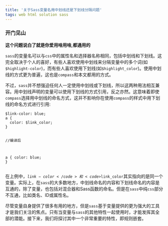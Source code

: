 ```yaml
---
title: '关于Sass变量名用中划线还是下划线分隔问题'
tags: web html solution sass
---
```


### 开门见山
**这个问题说白了就是你爱用啥用啥,都通用的**


<div class="content-intro view-box "><p></p><p><code>sass</code>的变量名可以与<code>css</code>中的属性名和选择器名称相同，包括中划线和下划线。这完全取决于个人的喜好，有些人喜欢使用中划线来分隔变量中的多个词(如<code>$highlight-color</code>)，而有些人喜欢使用下划线(如<code>$highlight_color</code>)。使用中划线的方式更为普遍，这也是<code>compass</code>和本文都用的方式。</p><p>不过，<code>sass</code>并不想强迫任何人一定使用中划线或下划线，所以这两种用法相互兼容。用中划线声明的变量可以使用下划线的方式引用，反之亦然。这意味着即使<code>compass</code>选择用中划线的命名方式，这并不影响你在使用<code>compass</code>的样式中用下划线的命名方式进行引用:</p><pre><a class="code-copy right0" title="复制到剪切板"><i class="icon-copy"></i></a><code class="hljs php"><span>$link-color</span><span>: blue;</span>
<span>a</span> {
  <span>color</span><span>: <span>$link_color</span>;</span>
}

<span><span class="hljs-comment">//编译后</span></span>

<span>a</span> {
  <span>color</span><span>: blue;</span>
}</code></pre><p>在上例中，<code>$link-color</code>和<code>$link_color</code>其实指向的是同一个变量。实际上，在<code>sass</code>的大多数地方，中划线命名的内容和下划线命名的内容是互通的，除了变量，也包括对混合器和Sass函数的命名。但是在<code>sass</code>中纯<code>css</code>部分不互通，比如类名、ID或属性名。</p><p>尽管变量自身提供了很多有用的地方，但是<code>sass</code>基于变量提供的更为强大的工具才是我们关注的焦点。只有当变量与<code>sass</code>的其他特性一起使用时，才能发挥其全部的潜能。接下来，我们将探讨其中一个非常重要的特性，即规则嵌套。</p><br></div>
